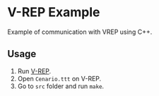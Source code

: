 # V-REP Example
Example of communication with VREP using C++.

## Usage
1. Run [V-REP](http://www.coppeliarobotics.com/).
2. Open `Cenario.ttt` on V-REP.
3. Go to `src` folder and run `make`.
